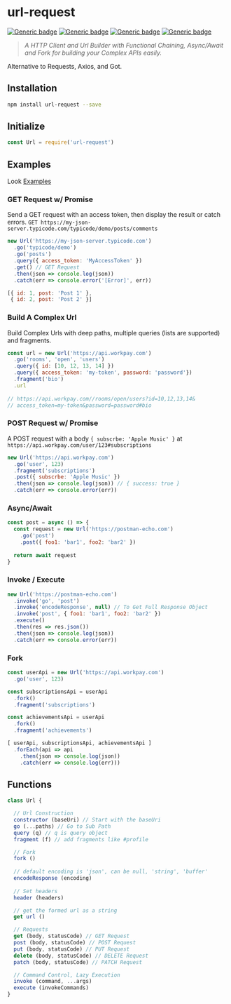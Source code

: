 # url-request

[![Generic badge](https://img.shields.io/badge/build-passing-color.svg)](https://shields.io/) [![Generic badge](https://img.shields.io/badge/async/await-yes-blue.svg)](https://shields.io/) [![Generic badge](https://img.shields.io/badge/functional-yes-red.svg)](https://shields.io/) [![Generic badge](https://img.shields.io/badge/tests-passing-green.svg)](https://shields.io/)

> _A HTTP Client and Url Builder with Functional Chaining, Async/Await and Fork for building your Complex APIs easily._

Alternative to Requests, Axios, and Got.

## Installation

```sh
npm install url-request --save
```

## Initialize

```js
const Url = require('url-request')
```

## Examples

Look [Examples](/examples)

### GET Request w/ Promise

Send a GET request with an access token, then display the result or catch errors.
`GET https://my-json-server.typicode.com/typicode/demo/posts/comments`

```js
new Url('https://my-json-server.typicode.com')
  .go('typicode/demo')
  .go('posts')
  .query({ access_token: 'MyAccessToken' })
  .get() // GET Request
  .then(json => console.log(json)) 
  .catch(err => console.error('[Error]', err))
```
```js
[{ id: 1, post: 'Post 1' },
 { id: 2, post: 'Post 2' }]
```

### Build A Complex Url

Build Complex Urls with deep paths, multiple queries (lists are supported) and fragments.

```js
const url = new Url('https://api.workpay.com')
  .go('rooms', 'open', 'users')
  .query({ id: [10, 12, 13, 14] })
  .query({ access_token: 'my-token', password: 'password'})
  .fragment('bio')
  .url
  
// https://api.workpay.com//rooms/open/users?id=10,12,13,14&
// access_token=my-token&password=password#bio
```

### POST Request w/ Promise

A POST request with a body `{ subscrbe: 'Apple Music' }` at `https://api.workpay.com/user/123#subscriptions`

```js
new Url('https://api.workpay.com')
  .go('user', 123)
  .fragment('subscriptions')
  .post({ subscrbe: 'Apple Music' })
  .then(json => console.log(json)) // { success: true }
  .catch(err => console.error(err))
```

### Async/Await

```js
const post = async () => {
  const request = new Url('https://postman-echo.com')
    .go('post')
    .post({ foo1: 'bar1', foo2: 'bar2' })
  
  return await request
}
```

### Invoke / Execute

```js
new Url('https://postman-echo.com')
  .invoke('go', 'post')
  .invoke('encodeResponse', null) // To Get Full Response Object
  .invoke('post', { foo1: 'bar1', foo2: 'bar2' })
  .execute()
  .then(res => res.json())
  .then(json => console.log(json))
  .catch(err => console.error(err))
```

### Fork

```js
const userApi = new Url('https://api.workpay.com')
  .go('user', 123)

const subscriptionsApi = userApi
  .fork()
  .fragment('subscriptions')

const achievementsApi = userApi
  .fork()
  .fragment('achievements')

[ userApi, subscriptionsApi, achievementsApi ]
  .forEach(api => api
    .then(json => console.log(json))
    .catch(err => console.log(err)))
```

## Functions

```js
class Url {

  // Url Construction
  constructor (baseUri) // Start with the baseUri
  go (...paths) // Go to Sub Path
  query (q) // q is query object
  fragment (f) // add fragments like #profile

  // Fork
  fork ()
  
  // default encoding is 'json', can be null, 'string', 'buffer'
  encodeResponse (encoding) 
  
  // Set headers
  header (headers) 

  // get the formed url as a string
  get url ()

  // Requests
  get (body, statusCode) // GET Request
  post (body, statusCode) // POST Request
  put (body, statusCode) // PUT Request
  delete (body, statusCode) // DELETE Request
  patch (body, statusCode) // PATCH Request

  // Command Control, Lazy Execution
  invoke (command, ...args)
  execute (invokeCommands)
}
```
